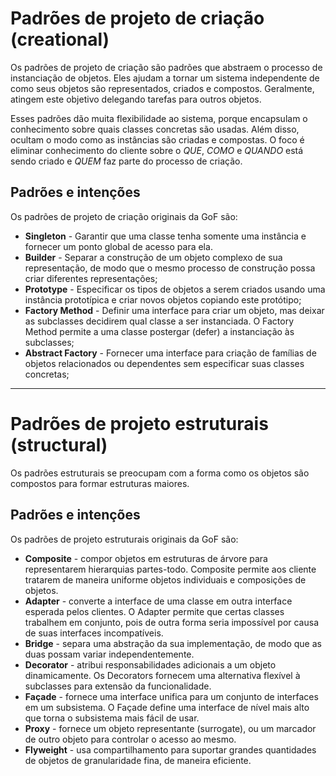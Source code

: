# Padrões de projeto de criação (creational)

Os padrões de projeto de criação são padrões que abstraem o processo de instanciação de objetos. Eles ajudam a tornar um sistema independente de como seus objetos são representados, criados e compostos. Geralmente, atingem este objetivo delegando tarefas para outros objetos.  

Esses padrões dão muita flexibilidade ao sistema, porque encapsulam o conhecimento sobre quais classes concretas são usadas. Além disso, ocultam o modo como as instâncias são criadas e compostas. O foco é eliminar conhecimento do cliente sobre o *QUE*, *COMO* e *QUANDO* está sendo criado e *QUEM* faz parte do processo de criação.  

## Padrões e intenções

Os padrões de projeto de criação originais da GoF são:

- **Singleton** - Garantir que uma classe tenha somente uma instância e fornecer um ponto global de acesso para ela.
- **Builder** - Separar a construção de um objeto complexo de sua representação, de modo que o mesmo processo de construção possa criar diferentes representações;
- **Prototype** - Especificar os tipos de objetos a serem criados usando uma instância prototípica e criar novos objetos copiando este protótipo;
- **Factory Method** - Definir uma interface para criar um objeto, mas deixar as subclasses decidirem qual classe a ser instanciada. O Factory Method permite a uma classe postergar (defer) a instanciação às subclasses;
- **Abstract Factory** - Fornecer uma interface para criação de famílias de objetos relacionados ou dependentes sem especificar suas classes concretas;

---

# Padrões de projeto estruturais (structural)

Os padrões estruturais se preocupam com a forma como os objetos são compostos para formar estruturas maiores.

## Padrões e intenções

Os padrões de projeto estruturais originais da GoF são:

- **Composite** - compor objetos em estruturas de árvore para representarem hierarquias partes-todo. Composite permite aos cliente tratarem de maneira uniforme objetos individuais e composições de objetos.
- **Adapter** - converte a interface de uma classe em outra interface esperada pelos clientes. O Adapter permite que certas classes trabalhem em conjunto, pois de outra forma seria impossível por causa de suas interfaces incompatíveis.
- **Bridge** - separa uma abstração da sua implementação, de modo que as duas possam variar independentemente.
- **Decorator** - atribui responsabilidades adicionais a um objeto dinamicamente. Os Decorators fornecem uma alternativa flexível à subclasses para extensão da funcionalidade.
- **Façade** - fornece uma interface unifica para um conjunto de interfaces em um subsistema. O Façade define uma interface de nível mais alto que torna o subsistema mais fácil de usar.
- **Proxy** - fornece um objeto representante (surrogate), ou um marcador de outro objeto para controlar o acesso ao mesmo.
- **Flyweight** - usa compartilhamento para suportar grandes quantidades de objetos de granularidade fina, de maneira eficiente.
